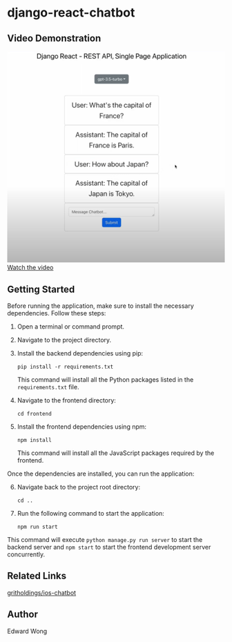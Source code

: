 # django-react-chatbot

## Video Demonstration
![Preview](./github_django-react-chatbot_demoapp_preview.png)
[Watch the video](https://drive.google.com/file/d/1xppHfOcZCOiW7K0ZCd771ap9fkkC3fh9/view)


## Getting Started
Before running the application, make sure to install the necessary dependencies. Follow these steps:

1. Open a terminal or command prompt.
2. Navigate to the project directory.

3. Install the backend dependencies using pip:
   ```
   pip install -r requirements.txt
   ```
   This command will install all the Python packages listed in the `requirements.txt` file.

4. Navigate to the frontend directory:
   ```
   cd frontend
   ```

5. Install the frontend dependencies using npm:
   ```
   npm install
   ```
   This command will install all the JavaScript packages required by the frontend.

Once the dependencies are installed, you can run the application:

6. Navigate back to the project root directory:
   ```
   cd ..
   ```

7. Run the following command to start the application:
   ```
   npm run start
   ```

This command will execute `python manage.py run server` to start the backend server and `npm start` to start the frontend development server concurrently.

## Related Links
[gritholdings/ios-chatbot](https://github.com/gritholdings/ios-chatbot)

## Author
Edward Wong
